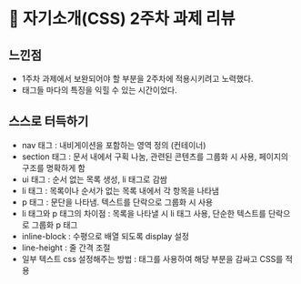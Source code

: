# 👋 자기소개(CSS) 2주차 과제 리뷰

## 느낀점

- 1주차 과제에서 보완되어야 할 부분을 2주차에 적용시키려고 노력했다.
- 태그들 마다의 특징을 익힐 수 있는 시간이었다.

## 스스로 터득하기

- nav 태그 : 내비게이션을 포함하는 영역 정의 (컨테이너)
- section 태그 : 문서 내에서 구획 나눔, 관련된 콘텐츠를 그룹화 시 사용, 페이지의 구조를 명확하게 함
- ui 태그 : 순서 없는 목록 생성, li 태그로 감쌈
- li 태그 : 목록이나 순서가 없는 목록 내에서 각 항목을 나타냄
- p 태그 : 문단을 나타냄. 텍스트를 단락으로 그룹화 시 사용
- li 태그와 p 태그의 차이점 : 목록을 나타낼 시 li 태그 사용, 단순한 텍스트를 단락으로 그룹화 p 태그
- inline-block : 수평으로 배열 되도록 display 설정
- line-height : 줄 간격 조절
- 일부 텍스트 css 설정해주는 방법 :  <span> 태그를 사용하여 해당 부분을 감싸고 CSS를 적용

